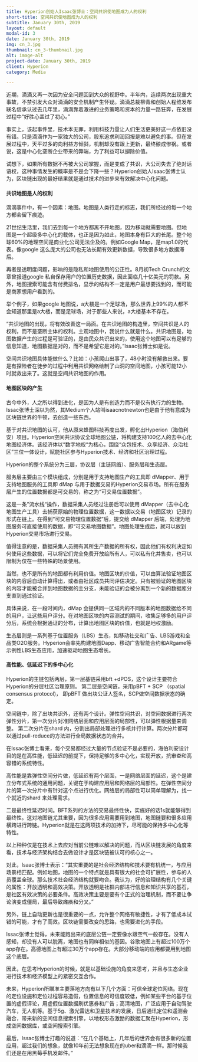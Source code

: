 ```yaml
---
title: Hyperion创始人Isaac张博士：空间共识使地图成为人的权利
short-title: 空间共识使地图成为人的权利
subtitle: January 30th, 2019
layout: default
modal-id: 3
date: January 30th, 2019
img: cn_3.jpg
thumbnail: cn_3-thumbnail.jpg
alt: image-alt
project-date: January 30th, 2019
client: Hyperion
category: Media

---
```


近期，滴滴又再一次因为安全问题回到大众的视野中。半年内，连续两次出现重大事故，不禁引发大众对滴滴的安全机制产生怀疑。滴滴总裁柳青和创始人程维发布联名信承认过去几年里，滴滴靠着激进的业务策略和资本的力量一路狂奔，在发展过程中“好胜心盖过了初心。”

事实上，该起事件里，技术本无罪，利用科技力量让人们生活更美好这一点依旧没有错。只是滴滴作为一家独大的公司，股东追求利润回报是难以避免的事。但在发展过程中，天平过多的向利益方倾斜，机制却没有跟上更新，最终酿成惨祸。或者说，这是中心化垄断企业带来的弊端，为了利益可以摒除价值。

试想下，如果所有数据不再被大公司掌握，而是变成了共识，大公司失去了绝对话语权，这种事情发生的概率是不是会下降一些？Hyperion创始人Isaac张博士认为，区块链出现的最好结果就是通过技术的进步来有效解决中心化问题。

#### 共识地图是人的权利

滴滴事件中，有一个因素：地图。地图是人类行走的标志，我们所经过的每一个地方都会留下痕迹。 

21世纪生活里，我们去到每一个地方都离不开地图，因为移动就需要地图。但地图是一个超级多中心化的载体，也正是因为如此，地图本身有巨大的长尾。整个地球60%的地理空间是商业化公司无法企及的。例如Google Map，是map1.0的代表。像google 这么庞大的公司也无法长期有效更新数据，导致很多地方数据滞后。 

再者是透明度问题，影响的是隐私和地图使用的公正性。8月初Tech Crunch的文章曾报道google 私自保存用户的位置历史数据，因此面临几十亿美元的罚款。另外，地图搜索可能含有付费排名，显示的结构不一定是用户最想要找到的，而可能是商家想用户看到的。

举个例子，如果google 地图说，a大楼是一个足球场，那么世界上99%的人都不会知道那里是a大楼，而是足球场，对于那些人来说，a大楼基本不存在。

“共识地图的出现，将有效改善这一局面。在共识地图的构造里，空间共识是人的权利，而不是垄断主体的权利。主观地图中，我说什么就是什么。共识地图是，地图数据产生的过程是可验证的，是由民众共识出来的，使用这个地图可以有足够的信息知道，地图数据是对的，而不是希望它是对的。”Isaac张博士如是说。

空间共识地图具体能做什么？比如：小孩爬山出事了，48小时没有解救出来。要是有探险者在徒步的过程中利用共识网络绘制了山洞的空间地图，小孩可能12小时就救出来了。这就是空间共识地图的作用。

#### 地图区块的产生

古今中外，人之所以得到进化，是因为人是有创造力而不是仅有执行力的生物。Issac张博士深以为然，其Medium个人站叫isaacnotnewton也是由于他有意成为区块链世界的牛顿，去创造一些东西。 

基于对共识地图的认可，他从原来蜂图科技再度出发，孵化出Hyperion（海伯利安）项目。Hyperion空间共识协议全球地图公链，将构建支持100亿人的去中心化地图经济体。该经济体以“数字地权“为核心，围绕“众包技术、众享经济、众治社区”三位一体设计，赋能社区参与Hyperion技术、经济和社区治理过程。 

Hyperion的整个系统分为三层，协议层（主链网络）、服务层和生态层。

服务层主要由三个模块组成，分别是用于支持地图生产的工具即 dMapper、用于支持地图服务的工具即 dMap 与用于数据交易的Hyperion交易市场。所有在服务层产生的位置数据都是可交易的，称之为“可交易位置数据”。

这是一条”流水线“操作，数据采集人员经过注册后可以使用 dMapper（去中心化地图生产工具）去捕获原始的物理位置数据，这一数据以交易（地图区块）记录的形式在链上。在得到“可交易物理位置数据”后，提交给 dMapper 后端，处理为地图服务可直接使用的数据，即“可交易地图数据”。地图处理生成后，就可以放到Hyperion交易市场进行交易。

值得注意的是，数据采集人员拥有其所生产数据的所有权，因此他们有权利决定如何使用这些数据，可以将它们完全免费开放给所有人，可以私有化并售卖，也可以限制为仅在一些特殊的场景使用。

当然，也不是所有的地图都有利用价值。地图区块的价值，可以由算法验证地图区块的内容后自动计算得出，或者由社区成员共同评估决定。只有被验证的地图区块的内容才能被合并到地图数据的主分支，未能验证的会被分离到一个新的数据库分支直到通过验证。 

具体来说，在一段时间内，dMap 会提供同一区域内的不同版本的地图数据给不同的用户，让这些用户评分。在对地图区块的内容测试的期间，收集足够多的用户评分后，系统会根据通证的分布，计算出地图区块的价值，也就是地权激励。

生态层则是一系列基于位置服务（LBS）生态，如移动社交和广告、LBS游戏和全品类O2O服务。Hyperion会率先构建地图Dapp、移动广告智能合约和ARgame等示例性LBS生态应用，加速驱动地图生态增长。

#### 高性能、低延迟下的多中心化

Hyperion的主链包括两层，第一层基链采用bft +dPOS，这个设计主要符合Hyperion的分层社区治理原则。 第二层是空间链，采用pBFT + SCP （spatial consensus protocol)， 即pBFT 做出块公证人签名，SCP做空间数据状态的确定。

空间链中，除了出块共识外，还有两个设计。弹性空间共识，对空间数据进行两次弹性分片，第一次分片对准网络层面和应用层面的局部性，可以弹性根据量来调整。 第二次分片在shard 内，分割出局部处理进行多核并行计算。两次分片都可以通过pull-reduce的方法进行全局数据状态的合并。

在Issac张博士看来，每个交易都经过大量的节点验证不是必要的，海伯利安设计目的是在高性能，低延迟的前提下，保持足够的多中心化，实现开放，抗审查和高容错的系统特性。 

高性能是靠弹性空间分片做，低延迟有两个层面，一是网络层面的延迟，这个是建立分布式系统的通用问题，关键在于构建应用层和网络层的局部性。在弹性空间分片的第一次分片中有针对这个点进行优化。网络层的局部性可以简单理解为，找一个就近的shard 来处理需求。

二是最终性延迟时间。BFT系列的方法的交易最终性快，实施好的话1s就能够得到最终性。这对地图链尤其重要，因为很多应用需要用到地图，地图链要和很多应用横跨进行跨链。Hyperion就是在这两项技术的加持下，尽可能的保持多中心化等特性。

以上种种仅是在技术上去应对当前公链难以解决的问题，而从区块链发展的角度来看，技术与经济架构结合去做设计才是区块链被认可的核心之一。

对此，Isaac张博士表示：“其实重要的是社会经济结构和技术要有机统一，与应用场景相匹配。例如地图，地图的一个特点就是具有很大的社会可扩展性，参与的人员覆盖全球。那么技术社会经济结构就要吻合。我认为，好的治理结构有几个关键的属性：开放透明和高效决策。开放透明是社群内部进行信息和知识共享的基石，是社区有效决策的必要条件。高效决策主要是要有个正式的治理机制，而不要让争论演变成僵局，最后导致瘫痪和分叉。”

另外，链上自动更新也是很重要的一点，允许整个网络有敏捷性，才有了低成本试错的可能，才有了高效。区块链需要改变的思路，也需要进化的手段。

Issac张博士觉得，未来能跑出来的底层公链一定要像水跟空气一般存在。没有人感知，却没有人可以脱离，地图也有同样相似的基因。谷歌地图上有超过100万个app存在。高德地图上有超过30万个app存在。大部分移动端的应用都要用到地图这个底层。

因此，在思考Hyperion的时候，就是以基础设施的角度来思考，并且与生态企业进行技术和经济模型上的紧密交互合作。

未来，Hyperion所瞄准主要落地方向有以下几个方面：可信全球定位网络。现在的定位设施和定位过程容易造假，位置信息的可信度较低，例如某些平台的基于位置的虚假评论，用虚假位置数据刷优惠券和广告；高清地图，广泛应用于自动驾驶汽车，无人机等。基于5g、激光雷达和卫星技术的发展，日后通讯定位和遥测会融合，带来新的空间信息搜索引擎，以地权形态激励的数据汇聚在Hyperion，形成空间数据库，或空间搜索引擎。 

最后，Issac张博士打趣的说道：“在几个基础上，几年后的世界会有很多新的位置应用，超过我们的想象，就像10年前无法想象现在的uber和滴滴一样。那时候我们还是在用黑莓手机发邮件。”
